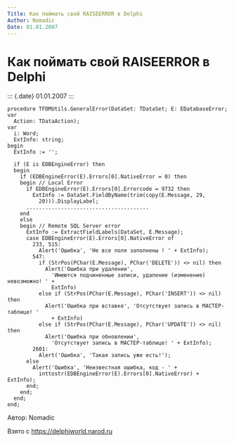 ```yaml
---
Title: Как поймать свой RAISEERROR в Delphi
Author: Nomadic
Date: 01.01.2007
---
```



Как поймать свой RAISEERROR в Delphi
====================================

::: {.date}
01.01.2007
:::

    procedure TFDMUtils.GeneralError(DataSet: TDataSet; E: EDatabaseError; var
      Action: TDataAction);
    var
      i: Word;
      ExtInfo: string;
    begin
      ExtInfo := '';
     
      if (E is EDBEngineError) then
      begin
        if (EDBEngineError(E).Errors[0].NativeError = 0) then
        begin // Local Error
          if EDBEngineError(E).Errors[0].Errorcode = 9732 then
            ExtInfo := DataSet.FieldByName(trim(copy(E.Message, 29,
              20))).DisplayLabel;
          .......................................
        end
        else
        begin // Remote SQL Server error
          ExtInfo := ExtractFieldLabels(DataSet, E.Message);
          case EDBEngineError(E).Errors[0].NativeError of
            233, 515:
              Alert('Ошибка', 'Hе все поля заполнены ! ' + ExtInfo);
            547:
              if (StrPos(PChar(E.Message), PChar('DELETE')) <> nil) then
                Alert('Ошибка пpи удалении',
                  'Имеются подчиненные записи, удаление (изменение) невозможно! ' +
                  ExtInfo)
              else if (StrPos(PChar(E.Message), PChar('INSERT')) <> nil) then
                Alert('Ошибка пpи вставке', 'Отсутствует запись в МАСТЕР-таблице! '
                  + ExtInfo)
              else if (StrPos(PChar(E.Message), PChar('UPDATE')) <> nil) then
                Alert('Ошибка пpи обновлении',
                  'Отсутствует запись в МАСТЕР-таблице! ' + ExtInfo);
            2601:
              Alert('Ошибка', 'Такая запись уже есть!');
          else
            Alert('Ошибка', 'Hеизвестная ошибка, код - ' +
              inttostr(EDBEngineError(E).Errors[0].NativeError) + ExtInfo);
          end;
        end;
      end;
    end;

Автор: Nomadic

Взято с <https://delphiworld.narod.ru>
